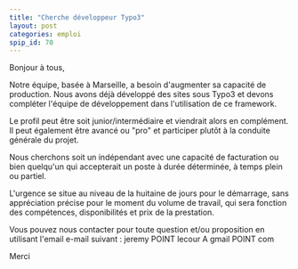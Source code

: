 ```yaml
---
title: "Cherche développeur Typo3"
layout: post
categories: emploi
spip_id: 70
---
```

Bonjour à tous,

Notre équipe, basée à Marseille, a besoin d'augmenter sa capacité de production.
Nous avons déjà développé des sites sous Typo3 et devons compléter l'équipe de développement dans l'utilisation de ce framework.

Le profil peut être soit junior/intermédiaire et viendrait alors en complément.
Il peut également être avancé ou "pro" et participer plutôt à la conduite générale du projet.

Nous cherchons soit un indépendant avec une capacité de facturation ou bien quelqu'un qui accepterait un poste à durée déterminée, à temps plein ou partiel.

L'urgence se situe au niveau de la huitaine de jours pour le démarrage, sans appréciation précise pour le moment du volume de travail, qui sera fonction des compétences, disponibilités et prix de la prestation.

Vous pouvez nous contacter pour toute question et/ou proposition en utilisant l'email e-mail suivant : jeremy POINT lecour A gmail POINT com

Merci